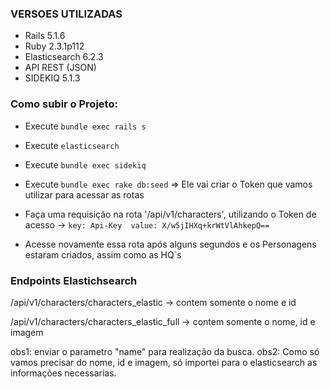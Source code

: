 ### VERSOES UTILIZADAS
* Rails 5.1.6
* Ruby 2.3.1p112
* Elasticsearch 6.2.3
* API REST (JSON)
* SIDEKIQ 5.1.3


### Como subir o Projeto:
* Execute ```bundle exec rails s```
* Execute ```elasticsearch```
* Execute ```bundle exec sidekiq```

* Execute ```bundle exec rake db:seed``` => Ele vai criar o Token que vamos utilizar para acessar as rotas
* Faça uma requisição na rota '/api/v1/characters', utilizando o Token de acesso -> ```key: Api-Key  value: X/w5jIHXq+krWtVlAhkepQ==```

* Acesse novamente essa rota após alguns segundos e os Personagens estaram criados, assim como as HQ`s


### Endpoints Elastichsearch

/api/v1/characters/characters_elastic -> contem somente o nome e id

/api/v1/characters/characters_elastic_full -> contem somente o nome, id e imagem

obs1: enviar o parametro "name" para realização da busca.
obs2: Como só vamos precisar do nome, id e imagem, só importei para o elasticsearch as informações necessarias.
